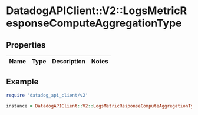 # DatadogAPIClient::V2::LogsMetricResponseComputeAggregationType

## Properties

| Name | Type | Description | Notes |
| ---- | ---- | ----------- | ----- |

## Example

```ruby
require 'datadog_api_client/v2'

instance = DatadogAPIClient::V2::LogsMetricResponseComputeAggregationType.new()
```

